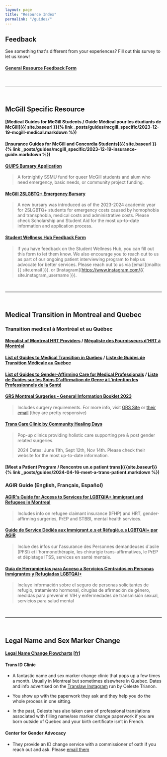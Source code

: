 ```yaml
---
layout: page
title: "Resource Index"
permalink: "/guides/"
---
```


## Feedback
See something that's different from your experiences? Fill out this survey to let us know!
#### [General Resource Feedback Form](https://docs.google.com/forms/d/e/1FAIpQLSerZAVmm0v3k6GNB3GGfWLwHsOEXGFuTqXM7C5c4MM1GmBhHw/viewform)

<br>

---

<br>

## McGill Specific Resource

#### [Medical Guides for McGill Students / Guide Médical pour les étudiants de McGill]({{ site.baseurl }}{% link _posts/guides/mcgill_specific/2023-12-19-mcgill-medical.markdown %})

#### [Insurance Guides for McGill and Concordia Students]({{ site.baseurl }}{% link _posts/guides/mcgill_specific/2023-12-19-insurance-guide.markdown %})

#### [QUIPS Bursary Application](https://gscssmu.wufoo.com/forms/quips-bursary-application/)

> A fortnightly SSMU fund for queer McGill students and alum who need emergency, basic needs, or community project funding. 

#### [McGill 2SLGBTQ+ Emergency Bursary](https://www.mcgill.ca/studentaid/special-funding/2slgbtq)
> A new bursary was introduced as of the 2023-2024 academic year for 2SLGBTQ+ students for emergency costs caused by homophobia and transphobia, medical costs and administrative costs. Please check Scholarship and Student Aid for the most up-to-date information and application process.

#### [Student Wellness Hub Feedback Form](https://www.mcgill.ca/wellness-hub/student-wellness-hub-feedback-form)
> If you have feedback on the Student Wellness Hub, you can fill out this form to let them know. We also encourage you to reach out to us as part of our ongoing patient interviewing program to help us advocate for better services. Please reach out to us via [email](mailto:{{ site.email }}). or [Instagram](https://www.instagram.com/{{ site.instagram_username }}).

<br>

---

<br>

## Medical Transition in Montreal and Quebec 
### Transition medical à Montréal et au Québec

#### [Megalist of Montreal HRT Providers](https://docs.google.com/document/d/1XEaPHiunufc-wbjKacb6Vrt0OjlbeDGptFiqKNC6-Xw) / [Mégaliste des Fournisseurs d'HRT à Montréal](https://docs.google.com/document/d/1orf7yv6fqI9VELfhejxauYA16xoGY01EOy_PggN2zug)

#### [List of Guides to Medical Transition in Quebec](https://docs.google.com/document/d/1XWReymTdgERAzm_VQMOnmEtXFjbnSX9FQlR3SU-_t9k) / [Liste de Guides de Transition Médicale au Québec](https://docs.google.com/document/d/1c8f7-CuiaMesZ_gzQnAdj-KVMd81VTPROEh5sBo7vZs)

#### [List of Guides to Gender-Affirming Care for Medical Professionals](https://docs.google.com/document/d/1js1h9AvUFhhPmofQrYti3U-4rbDpDVoEF-bZRpLKNv0) / [Liste de Guides sur les Soins D'affirmation de Genre à L'intention les Professionnels de la Santé](https://docs.google.com/document/d/1vcjveqETwuqhAM4YSkvrBC-DL1cqz7DG5sLFpLlnnpQ)

#### [GRS Montreal Surgeries - General Information Booklet 2023](https://drive.google.com/file/d/1XEv0rPXsENHNn42QkvDFCNNtn_hRocM6/view)

> Includes surgery requirements. For more info, visit [GRS Site](www.grsmontreal.com) or [their email](mailto:document@grsmontreal.com) (they are pretty responsive)

#### [Trans Care Clinic by Community Healing Days](https://www.communityhealingdays.ca/transcare)

> Pop-up clinics providing holistic care supporting pre & post gender related surgeries. 
> 
> 2024 Dates: June 11th, Sept 12th, Nov 14th. Please check their website for the most up-to-date information.

#### [Meet a Patient Program / Rencontre un.e patient trans]({{site.baseurl}}{% link _posts/guides/2024-04-16-meet-a-trans-patient.markdown %})

### AGIR Guide (English, Français, Español)

#### [AGIR's Guide for Access to Services for LGBTQIA+ Immigrant and Refugees in Montreal](https://drive.google.com/file/d/1jOHrTOdu7l5M2KFtk4YKeyNeSJXosjgt/view)
>  Includes info on refugee claimant insurance (IFHP) and HRT, gender-affirming surgeries, PrEP and STBBI, mental health services.

#### [Guide de Service Dédiés aux Immigrant.e.s et Réfugié.e.s LGBTQAI+ par AGIR](https://drive.google.com/file/d/1qm75GgyxQaxoenM5JPl3vd4fesNF9NqP/view)

> Inclue des infos sur l'assurance des Personnes demandeuses d'asile (PFSI) et l'hormonothérapie, les chirurigie trans-affirmatives, le PrEP et dépistage ITSS, services en santé mentale.

#### [Guía de Herramientas para Acceso a Servicios Centrados en Personas Inmigrantes y Refugiadas LGBTQAI+](https://drive.google.com/file/d/1hjvv9FgOHieabp-mzogKqG1oqHu58EL7/view)
> Incluye información sobre el seguro de personas solicitantes de refugio, tratamiento hormonal, cirugías de afirmación de género, medidas para prevenir el VIH y enfermedades de transmisión sexual, servicios para salud mental

<br>

---

<br>

## Legal Name and Sex Marker Change

#### [Legal Name Change Flowcharts](./name-change) \[[fr](./changement-de-nom)\]

#### Trans ID Clinic
- A fantastic name and sex marker change clinic that pops up a few times a month. Usually in Montreal but sometimes elsewhere in Quebec. Dates and info advertised on the [Translaw Instagram](https://www.instagram.com/translaw/) run by Celeste Trianon.

- You show up with the paperwork they ask and they help you do the whole process in one sitting.

- In the past, Celeste has also taken care of professional translations associated with filling name/sex marker change paperwork if you are born outside of Quebec and your birth certificate isn’t in French. 

#### Center for Gender Advocacy
- They provide an ID change service with a commissioner of oath if you reach out and ask. Please [email them](mailto:info@genderadvocacy.org)
